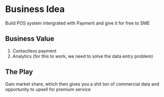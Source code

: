 # Business Idea

Build POS system intergrated with Payment and give it for free to SME

## Business Value

1. Contactless payment
2. Analytics (for this to work, we need to solve the data entry problem)

## The Play

Gain market share, which then gives you a shit ton of commercial data and opportunity to upsell for premium service
